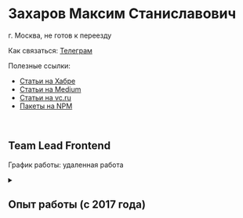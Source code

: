 # Захаров Максим Станиславович

г. Москва, не готов к переезду

Как связаться: <a href="https://t.me/max89701">Телеграм</a>

Полезные ссылки:
- [Статьи на Хабре](https://habr.com/ru/users/maksim-zakharov/posts/)
- [Статьи на Medium](https://medium.com/@max89701)
- [Статьи на vc.ru](https://vc.ru/u/557821-maksim-zakharov)
- [Пакеты на NPM](https://www.npmjs.com/settings/max89701/packages)

<br/>

## Team Lead Frontend
График работы: удаленная работа

<details>
<summary><h2>Опыт работы (c 2017 года)</h2></summary>
<details>
<summary><h3>Team Lead (React, Nest.js) в Сбер (февраль 2022 — по настоящее время)</h3></summary>
<h4>Проект: Рекламный кабинет SberAds (август 2022 — по настоящее время)</h4>

##### 3-й квартал 2022
- Разработал интерфейс кабинета с нуля
- Сформировал технический беклог на 6 месяцев
- Разработал UIKit из 30 компонентов на основе Ant Design и дизайна СБОЛ.ПРО

##### 4-й квартал 2022
- Разработал BFF на NestJS для проксирования запросов фронта на различные микросервисы
- Интегрировал 6 микросервисов смежных команд
- Интегрировал Keycloak API
- Разработал более 47 ендпоинтов REST API на NestJS + MySQL
- Написал более 200 unit-тестов (80% покрытия) на Бекенд с помощью Jest
- Использовал Yandex S3 для деплоя статики и хранения изображений

##### 1-й квартал 2023
- Внедрение Module Federation, платформизация, внедрение 3 микрофронтов

##### 3-й квартал 2023
- Подключение Grafana к BFF
- Разработка SSO с помощью Keycloack

##### Достижения:
- Релизнул MVP0 за 4 месяца с 0 (бек+бд+фронт+дизайн)

##### А также:
- Проектировал архитектуру приложений
- Настраивал Docker, Webpack и Gitlab CICD
- Управлял нагрузкой 2-х разработчиков
- Проводил code review в Gitlab

<h4>Проект: Личный кабинет ОРД SberAds</h4>

##### 3-й квартал 2022
- Разработал интерфейс кабинета с нуля
- Провел более 7 технических собеседований, нанял 1 разработчика
- Проводил code review разработчиков в Gitlab

##### Стек: React, Redux Toolkit, Module Federation, NestJS, Ant Design, Typescript, Formik, Keycloak, Jest, MySQL

<h4>Проект: Внутренние системы СБОЛ.ПРО для зарплатного проекта (Февраль 2022 — август 2022)</h4>

- Разработка проекта с нуля, зарелизил беклог первого проекта на 4 месяца раньше сроков
- Перенес большой проект с Ipad на Веб за 3 недели
- Провел более 10 технических собеседований, нанял 4 разработчика
- Руководил 3 командами фронтов по 1-2 человека
- Внедрил E2E тесты на Cypress и полностью покрыл один из проектов (75 тестов)
- Разрабатывал компоненты для корпоративного UI-kit
- Проектировал архитектуру приложений
- Проводил code review разработчиков в Bitbucket

##### Стек: React, Typescript, Formik, RxJS, CyPress
</details>
<details>
<summary><h3>Senior Frontend Developer (React) в Яндекс (Февраль 2021 — февраль 2022)</h3></summary>
<h4>Проект: CRM для маркетологов</h4>

- Ускорил первую загрузку в 4 раза с помощью React.lazy
- Предложил и внедрил фичу, которая сократила маркетологам 132 человеко-часов в месяц
- Обновил React с 15 до 17 версии, перевел весь проект на функциональные компоненты, добавил RxJS, MobX
- Добавил Typescript, Webpack 5
- Перевел проект с Bootstrap на Ant Design
- Разрабатывал продуктовые фичи
- Интегрировал React компоненты в BPMN конструктор
</details>
<details>
<summary><h3>Senior Frontend Developer (Angular) в МТС (Ноябрь 2020 — январь 2021)</h3></summary>
<h4>Проект: MTS Launcher - лаунчер для Android-смартфонов, включающий в себя сервисы экосистемы МТС.</h4>

##### Как продукт 80%:
- Построение продуктового Mind Map в Miro
- Построение продуктового roadmap в Google Sheets
- Определил продуктовые метрики
- Построение сегментов аудитории в Google Sheets
- Анализ объема рынка. Оценил потенциальный охват аудитории по личным кабинетам в Tiktok, Вконтакте, Facebook/Instagram
- Конкурентный анализ. Исследовал 20 похожих продуктов, выписал все функции конкурентов в Google Sheets и скрины в Miro, расставил приоритеты и описал полезность для нашего продукта
- Построение Customer Journey Map (CJM) в Miro
- Обсуждал макеты с дизайнерами в Figma
- Сформировал User story и User Case для разработчиков
- Участвовал в интеграции с другими сервисами МТС

##### Как разработчик 20%:
- Разработал с нуля интерфейс backoffice. За основу взял дизайн корпоративного портала, использовал Angular CDK
</details>
<details>
<summary><h3>Team Lead (Angular) в РТ Лабс (Июнь 2020 — ноябрь 2020)</h3></summary>
<h4>Департамент цифровизации межведомственных систем (Июнь 2020 — ноябрь 2020)</h4>
  
##### Техническое лидерство:
- Проектировал архитектуру приложений с нуля
- Проводил code review разработчиков
- Внедрил unit-тесты Jest и e2e тесты Puppeteer

##### Разработка:
- Разработал модуль слепой подписи по спицификации ГОСТ с помощью библиотеки gost-crypto и элептических кривых
- Адаптировал алгоритм паддинга RSA под Javascript и выложил в opensource: https://www.npmjs.com/package/rsa-fdh
- Разрабатывал внешнюю систему для избирателей, интерфейс наблюдателя и 14 внутренних подсистем
- Разработал API на NestJS для нагрузочных тестировщиков
- Рефакторил legacy подрядчиков
- Внедрял и развивал UI Kit на Storybook

##### DevOps:
- Настроил CI/CD в Gitlab
- Сконфигурил Docker
- Сконфигурил Nginx;

##### HR:
- Участвовал в создании описания к вакансиям;
- Проводил zoom собеседования
- Набрал 4 разработчика
</details>
<details>
<summary><h3>Team Lead (Angular) в Вайлдберриз (Июль 2018 — июнь 2020)</h3></summary>
<h4>Отдел регионального развития (Август 2019 — июнь 2020)</h4>
  
##### Техническое лидерство:
- Организовал процесс разработки для команды из 7-ти frontend разработчиков
- Проектировал архитектуру приложений
- Проводил code review разработчиков в Gitlab
- Осуществлял поддержку технической документации
- Внедрил YouTrack для ведения задач вместо Telegram;

##### HR:
- Провел более 70 собеседований, в том числе по Skype,
- Принял в команду 4 разработчика junior-senior уровней
- Осуществлял онбординг, адаптацию новеньких коллег
- Участвовал в создании описания к вакансиям;

##### Аналитика:
- Формирование бэклога на основе бизнес-требований
- Формировал ТЗ для разработчиков
- Вёл и декомпозировал стори в Youtrack
- Контроль сроков и приоритизация задач

##### Разработка:
- Обновил проекты с 4-ой до 9-ой версии Angular
- Перенос функционала с Angular 1.6 на Angular 9
- Настроил локализацию на разные языки при сборке коробочного продукта с помощью NGX-Translate
- Устранение багов
- Разработка задач (из необычного: Яндекс.Карты, ServiceWorkers, PdfMake);
- Перенес проект с Windows-виртуалок в среду Kubernetes с помощью Docker-контейнеров
- Улучшил обновление приложения и ускорил загрузку на клиент с 35 секунд до 289 миллисекунд с помощью PWA и ServiceWorker

##### Тестирование:
- Осуществлял ручное тестирование
- Внедрил Unit-тесты Jasmine+Karma;
- Местами использовал Cypress;

##### DevOps:
- Настроил CI/CD в Gitlab
- Сконфигурил Docker
- Отвечал за релизы в Production;

##### Support.
- Техническая поддержка пользователей в WhatsApp и Telegram.

##### Удаленная работа. (COVID-19)
- Организовал дейлика команды в Zoom;
- Анализировал вместе с аналитиком сроки по задачам команды в Excel
- Отправлял ежедневный и еженедельный отчет о проделанной работе в Telegram начальник.

##### Проекты:
•   𝐏𝐎𝐒 - внутренняя система управления процессами компании, обеспечивает нужды нескольких отделов.
Разрабатывал хотелки для разных отделов, осуществлял поддержку пользователей в WhatsApp и Telegram
Системой пользуются более 1000 сотрудников.

•   𝐎𝐟𝐟𝐥𝐢𝐧𝐞 - CRM система, установленная на каждом ПВЗ компании.
Разрабатывал frontend для системы.
Система стоит более чем на 7000 пунктах выдачи заказов.

•   𝐖𝐁 𝐃𝐨𝐜𝐬 - конструктор документов, аналог Doczilla. Генерация PDF на клиенте с помощью pdf.js, создание шаблонов под типовые документы, аукцион требований.
<h4>HR департамент (Июль 2018 — июль 2019)</h4>
  
##### Разработка:
- Выполнял таски по фронту,
- Обновил проекты с 6-ой до 8-ой версии Angular,
- Работал с дизайнерами в Figma;
- Внедрял и развивал UI Kit

##### Техническое лидерство:
- Организовал процесс разработки для команды из 3 бекенд джунов и 1 фронтенд джуна,
- Внедрил Trello для ведения задач вместо Telegram.

##### DevOps:
- Настроил NGINX под сжатие статики, кеширование, работы с микросервисами,
- Настроил CI/CD для всех фронтенд проектов юнита в Gitlab,
- Научился работать с Kubernetes (очищать поды, смотреть ноды, оптимизировать контейнеры),
- Собрал Docker для всех фронтенд проектов юнита;

##### Проекты:
•   𝗛𝗥 𝗣𝗼𝗿𝘁𝗮𝗹 - CRM система по управлению персоналом.
    Разработал и спроектировал с нуля более 15 модулей бизнеса (ведение анкет соискателей, обслуживание вакансии, создание офферов, анализ отчетности, управление справками и др.). Разделил на под-проекты (благо Angular позволяет), когда проект стал массивным монолитом.
    Ресурсом пользуются более 100 сотрудников ежедневно. Большая часть системы это таблички и CRUD операции, но также есть и подобие Яндекс.Метрика (статистика по корпоративному порталу).

•   𝗜𝗻𝗵𝗼𝘂𝘀𝗲 𝗽𝗼𝗿𝘁𝗮𝗹. Разработал и спроектировал с нуля более 10 модулей бизнеса (создание вакансий, заказ справок, учет рабочего времени и др.)
    Порталом пользуются более 7000 уникальных пользователей ежедневно, более 20000 посещений в сутки. Большая часть ресурса это таблички и CRUD операции.

•   𝗪𝗼𝗿𝗸𝘀𝗵𝗲𝗲𝘁𝘀 (worksheet.wildberries.ru) - сервис сбора первичных данных соискателей.
    Разработал и проектировал с нуля как desktop версию, так и адаптированную мобильную верстку. (проверено на ios, android (разные нативные варианты отображений элементов управления).
Собрано более 30000 анкет соискателей.

•   𝗜𝗻𝗵𝗼𝘂𝘀𝗲 𝗰𝗼𝗺𝗽𝗼𝗻𝗲𝗻𝘁 𝗹𝗶𝗯𝗿𝗮𝗿𝘆
    Разработал и проектировал с нуля, внедрил на всех проектах команды(!), учитывая общий корпоративный дизайн, работал совместно с дизайнерами и арт-директором, создал более 13 компонентов.
Компоненты разной сложности: от директив для кнопок, до работы с файлами и диалоговыми окнами.

•   𝗦𝘁𝗼𝗿𝗲𝗵𝗼𝘂𝘀𝗲 𝘁𝗶𝗰𝗸𝗲𝘁𝘀 𝗼𝗿𝗱𝗲𝗿 - заказ рабочих справок с терминалов на складах.
    Разработал и проектировал с нуля, добавил поддержку сканера отпечатков пальцев и поддержку считывателя электронного пропуска.

•   𝗔𝗱𝗺𝗶𝗻𝗣𝗼𝗿𝘁𝗮𝗹 - администрирование доступа пользователей к HRPortal и Portal.
</details>
</details>

